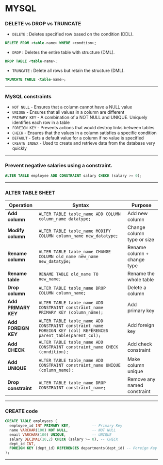 # MYSQL

### DELETE vs DROP vs TRUNCATE
- `DELETE` : Deletes specified row based on the condition (DDL).
```sql
DELETE FROM <table-name> WHERE <condtion>;
```

- `DROP` : Deletes the entire table with structure (DML).
```sql
DROP TABLE <table-name>;
```

- `TRUNCATE` : Delete all rows but retain the structure (DML). 
```sql
TRUNCATE TABLE <table-name>;
```

---

### MySQL constraints
- `NOT NULL` - Ensures that a column cannot have a NULL value
- `UNIQUE` - Ensures that all values in a column are different
- `PRIMARY KEY` - A combination of a NOT NULL and UNIQUE. Uniquely identifies each row in a table
- `FOREIGN KEY` - Prevents actions that would destroy links between tables
- `CHECK` - Ensures that the values in a column satisfies a specific condition
- `DEFAULT` - Sets a default value for a column if no value is specified
- `CREATE INDEX` - Used to create and retrieve data from the database very quickly

---

### Prevent negative salaries using a constraint.
```sql
ALTER TABLE employee ADD CONSTRAINT salary CHECK (salary >= 0);
```

---

### ALTER TABLE SHEET

| Operation           | Syntax                                                                                                         | Purpose                     |
| ------------------- | -------------------------------------------------------------------------------------------------------------- | --------------------------- |
| **Add column**      | `ALTER TABLE table_name ADD COLUMN column_name datatype;`                                                      | Add new column              |
| **Modify column**   | `ALTER TABLE table_name MODIFY COLUMN column_name new_datatype;`                                               | Change column type or size  |
| **Rename column**   | `ALTER TABLE table_name CHANGE COLUMN old_name new_name new_datatype;`                                         | Rename column + change type |
| **Rename table**    | `RENAME TABLE old_name TO new_name;`                                                                           | Rename the whole table      |
| **Drop column**     | `ALTER TABLE table_name DROP COLUMN column_name;`                                                              | Delete a column             |
| **Add PRIMARY KEY** | `ALTER TABLE table_name ADD CONSTRAINT constraint_name PRIMARY KEY (column_name);`                             | Add primary key             |
| **Add FOREIGN KEY** | `ALTER TABLE table_name ADD CONSTRAINT constraint_name FOREIGN KEY (col) REFERENCES parent_table(parent_col);` | Add foreign key             |
| **Add CHECK**       | `ALTER TABLE table_name ADD CONSTRAINT constraint_name CHECK (condition);`                                     | Add check constraint        |
| **Add UNIQUE**      | `ALTER TABLE table_name ADD CONSTRAINT constraint_name UNIQUE (column_name);`                                  | Make column unique          |
| **Drop constraint** | `ALTER TABLE table_name DROP CONSTRAINT constraint_name;`                                                      | Remove any named constraint |

---

### CREATE code
```sql
CREATE TABLE employees (
  employee_id INT PRIMARY KEY,          -- Primary Key
  name VARCHAR(100) NOT NULL,           -- NOT NULL
  email VARCHAR(100) UNIQUE,            -- UNIQUE
  salary DECIMAL(10,2) CHECK (salary >= 0), -- CHECK
  dept_id INT,
  FOREIGN KEY (dept_id) REFERENCES departments(dept_id) -- Foreign Key
);
```

---